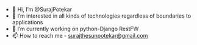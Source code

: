 - 👋 Hi, I’m @SurajPotekar
- 👀 I’m interested in all kinds of technologies regardless of boundaries to applications
- 🌱 I’m currently working on python-Django RestFW
- 📫 How to reach me - surajthesunpotekar@gmail.com

<!---
SurajPotekar/SurajPotekar is a ✨ special ✨ repository because its `README.md` (this file) appears on your GitHub profile.
You can click the Preview link to take a look at your changes.
--->
